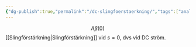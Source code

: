 ```yaml
---
{"dg-publish":true,"permalink":"/dc-slingfoerstaerkning/","tags":["analogelektronik"]}
---
```



$$A\beta(0)$$
[[Slingförstärkning\|Slingförstärkning]] vid $s=0$, dvs vid DC ström. 
